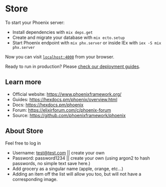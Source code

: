 # Store

To start your Phoenix server:

- Install dependencies with `mix deps.get`
- Create and migrate your database with `mix ecto.setup`
- Start Phoenix endpoint with `mix phx.server` or inside IEx with `iex -S mix phx.server`

Now you can visit [`localhost:4000`](http://localhost:4000) from your browser.

Ready to run in production? Please [check our deployment guides](https://hexdocs.pm/phoenix/deployment.html).

## Learn more

- Official website: https://www.phoenixframework.org/
- Guides: https://hexdocs.pm/phoenix/overview.html
- Docs: https://hexdocs.pm/phoenix
- Forum: https://elixirforum.com/c/phoenix-forum
- Source: https://github.com/phoenixframework/phoenix

## About Store

Feel free to log in

- Username: test@test.com || create your own
- Password: password1234 || create your own (using argon2 to hash passwords, no simple text save here.)
- Add grocery as a singular name (apple, orange, etc...)
- Adding an item off the list will allow you too, but will not have a corresponding image.
